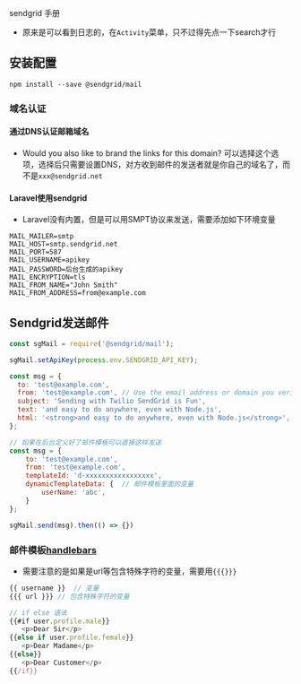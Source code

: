 sendgrid 手册

- 原来是可以看到日志的，在`Activity`菜单，只不过得先点一下search才行

## 安装配置

```shell
npm install --save @sendgrid/mail
```

### 域名认证

#### 通过DNS认证邮箱域名

- Would you also like to brand the links for this domain? 可以选择这个选项，选择后只需要设置DNS，对方收到邮件的发送者就是你自己的域名了，而不是`xxx@sendgrid.net`

#### Laravel使用sendgrid

- Laravel没有内置，但是可以用SMPT协议来发送，需要添加如下环境变量

```shell
MAIL_MAILER=smtp
MAIL_HOST=smtp.sendgrid.net
MAIL_PORT=587
MAIL_USERNAME=apikey
MAIL_PASSWORD=后台生成的apikey
MAIL_ENCRYPTION=tls
MAIL_FROM_NAME="John Smith"
MAIL_FROM_ADDRESS=from@example.com
```

## Sendgrid发送邮件

```javascript
const sgMail = require('@sendgrid/mail');

sgMail.setApiKey(process.env.SENDGRID_API_KEY);

const msg = {
  to: 'test@example.com',
  from: 'test@example.com', // Use the email address or domain you verified above
  subject: 'Sending with Twilio SendGrid is Fun',
  text: 'and easy to do anywhere, even with Node.js',
  html: '<strong>and easy to do anywhere, even with Node.js</strong>',
};

// 如果在后台定义好了邮件模板可以直接这样发送
const msg = {
    to: 'test@example.com',
    from: 'test@example.com',
    templateId: 'd-xxxxxxxxxxxxxxxxx',
    dynamicTemplateData: {	// 邮件模板里面的变量
        userName: 'abc',
    }
};

sgMail.send(msg).then(() => {})
```

### 邮件模板[handlebars](https://docs.sendgrid.com/for-developers/sending-email/using-handlebars)

- 需要注意的是如果是url等包含特殊字符的变量，需要用`{{{}}}`

```javascript
{{ username }}	// 变量
{{{ url }}}	// 包含特殊字符的变量

// if else 语法
{{#if user.profile.male}}
   <p>Dear Sir</p>
{{else if user.profile.female}}
   <p>Dear Madame</p>
{{else}}
   <p>Dear Customer</p>
{{/if}}
```